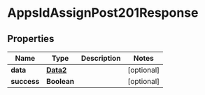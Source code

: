 

# AppsIdAssignPost201Response


## Properties

Name | Type | Description | Notes
------------ | ------------- | ------------- | -------------
**data** | [**Data2**](Data2.md) |  |  [optional]
**success** | **Boolean** |  |  [optional]



